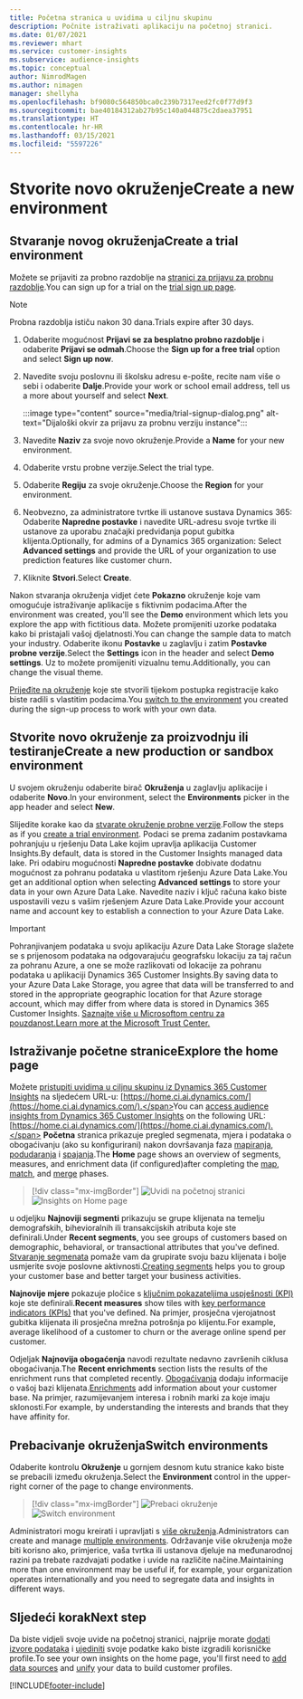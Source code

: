 ```yaml
---
title: Početna stranica u uvidima u ciljnu skupinu
description: Počnite istraživati aplikaciju na početnoj stranici.
ms.date: 01/07/2021
ms.reviewer: mhart
ms.service: customer-insights
ms.subservice: audience-insights
ms.topic: conceptual
author: NimrodMagen
ms.author: nimagen
manager: shellyha
ms.openlocfilehash: bf9080c564850bca0c239b7317eed2fc0f77d9f3
ms.sourcegitcommit: bae40184312ab27b95c140a044875c2daea37951
ms.translationtype: HT
ms.contentlocale: hr-HR
ms.lasthandoff: 03/15/2021
ms.locfileid: "5597226"
---
```

# <a name="create-a-new-environment"></a><span data-ttu-id="7c99c-103">Stvorite novo okruženje</span><span class="sxs-lookup"><span data-stu-id="7c99c-103">Create a new environment</span></span>

## <a name="create-a-trial-environment"></a><span data-ttu-id="7c99c-104">Stvaranje novog okruženja</span><span class="sxs-lookup"><span data-stu-id="7c99c-104">Create a trial environment</span></span>

<span data-ttu-id="7c99c-105">Možete se prijaviti za probno razdoblje na [stranici za prijavu za probnu razdoblje](https://dynamics.microsoft.com/get-started/free-trial/?appname=customerinsights).</span><span class="sxs-lookup"><span data-stu-id="7c99c-105">You can sign up for a trial on the [trial sign up page](https://dynamics.microsoft.com/get-started/free-trial/?appname=customerinsights).</span></span> 

> [!NOTE]
> <span data-ttu-id="7c99c-106">Probna razdoblja ističu nakon 30 dana.</span><span class="sxs-lookup"><span data-stu-id="7c99c-106">Trials expire after 30 days.</span></span>

1. <span data-ttu-id="7c99c-107">Odaberite mogućnost **Prijavi se za besplatno probno razdoblje** i odaberite **Prijavi se odmah**.</span><span class="sxs-lookup"><span data-stu-id="7c99c-107">Choose the **Sign up for a free trial** option and select **Sign up now**.</span></span>

1. <span data-ttu-id="7c99c-108">Navedite svoju poslovnu ili školsku adresu e-pošte, recite nam više o sebi i odaberite **Dalje**.</span><span class="sxs-lookup"><span data-stu-id="7c99c-108">Provide your work or school email address, tell us a more about yourself and select **Next**.</span></span>

   :::image type="content" source="media/trial-signup-dialog.png" alt-text="Dijaloški okvir za prijavu za probnu verziju instance":::

1. <span data-ttu-id="7c99c-110">Navedite **Naziv** za svoje novo okruženje.</span><span class="sxs-lookup"><span data-stu-id="7c99c-110">Provide a **Name** for your new environment.</span></span> 

1. <span data-ttu-id="7c99c-111">Odaberite vrstu probne verzije.</span><span class="sxs-lookup"><span data-stu-id="7c99c-111">Select the trial type.</span></span>

1. <span data-ttu-id="7c99c-112">Odaberite **Regiju** za svoje okruženje.</span><span class="sxs-lookup"><span data-stu-id="7c99c-112">Choose the **Region** for your environment.</span></span>

1. <span data-ttu-id="7c99c-113">Neobvezno, za administratore tvrtke ili ustanove sustava Dynamics 365: Odaberite **Napredne postavke** i navedite URL-adresu svoje tvrtke ili ustanove za uporabu značajki predviđanja poput gubitka klijenta.</span><span class="sxs-lookup"><span data-stu-id="7c99c-113">Optionally, for admins of a Dynamics 365 organization: Select **Advanced settings** and provide the URL of your organization to use prediction features like customer churn.</span></span>

1. <span data-ttu-id="7c99c-114">Kliknite **Stvori**.</span><span class="sxs-lookup"><span data-stu-id="7c99c-114">Select **Create**.</span></span> 

<span data-ttu-id="7c99c-115">Nakon stvaranja okruženja vidjet ćete **Pokazno** okruženje koje vam omogućuje istraživanje aplikacije s fiktivnim podacima.</span><span class="sxs-lookup"><span data-stu-id="7c99c-115">After the environment was created, you'll see the **Demo** environment which lets you explore the app with fictitious data.</span></span> <span data-ttu-id="7c99c-116">Možete promijeniti uzorke podataka kako bi pristajali vašoj djelatnosti.</span><span class="sxs-lookup"><span data-stu-id="7c99c-116">You can change the sample data to match your industry.</span></span> <span data-ttu-id="7c99c-117">Odaberite ikonu **Postavke** u zaglavlju i zatim **Postavke probne verzije**.</span><span class="sxs-lookup"><span data-stu-id="7c99c-117">Select the **Settings** icon in the header and select **Demo settings**.</span></span> <span data-ttu-id="7c99c-118">Uz to možete promijeniti vizualnu temu.</span><span class="sxs-lookup"><span data-stu-id="7c99c-118">Additionally, you can change the visual theme.</span></span> 

<span data-ttu-id="7c99c-119">[Prijeđite na okruženje](#switch-environments) koje ste stvorili tijekom postupka registracije kako biste radili s vlastitim podacima.</span><span class="sxs-lookup"><span data-stu-id="7c99c-119">You [switch to the environment](#switch-environments) you created during the sign-up process to work with your own data.</span></span>

## <a name="create-a-new-production-or-sandbox-environment"></a><span data-ttu-id="7c99c-120">Stvorite novo okruženje za proizvodnju ili testiranje</span><span class="sxs-lookup"><span data-stu-id="7c99c-120">Create a new production or sandbox environment</span></span>

<span data-ttu-id="7c99c-121">U svojem okruženju odaberite birač **Okruženja** u zaglavlju aplikacije i odaberite **Novo**.</span><span class="sxs-lookup"><span data-stu-id="7c99c-121">In your environment, select the **Environments** picker in the app header and select **New**.</span></span>

<span data-ttu-id="7c99c-122">Slijedite korake kao da [stvarate okruženje probne verzije](#create-a-trial-environment).</span><span class="sxs-lookup"><span data-stu-id="7c99c-122">Follow the steps as if you [create a trial environment](#create-a-trial-environment).</span></span> <span data-ttu-id="7c99c-123">Podaci se prema zadanim postavkama pohranjuju u rješenju Data Lake kojim upravlja aplikacija Customer Insights.</span><span class="sxs-lookup"><span data-stu-id="7c99c-123">By default, data is stored in the Customer Insights managed data lake.</span></span> <span data-ttu-id="7c99c-124">Pri odabiru mogućnosti **Napredne postavke** dobivate dodatnu mogućnost za pohranu podataka u vlastitom rješenju Azure Data Lake.</span><span class="sxs-lookup"><span data-stu-id="7c99c-124">You get an additional option when selecting **Advanced settings** to store your data in your own Azure Data Lake.</span></span> <span data-ttu-id="7c99c-125">Navedite naziv i ključ računa kako biste uspostavili vezu s vašim rješenjem Azure Data Lake.</span><span class="sxs-lookup"><span data-stu-id="7c99c-125">Provide your account name and account key to establish a connection to your Azure Data Lake.</span></span> 

> [!IMPORTANT]
> <span data-ttu-id="7c99c-126">Pohranjivanjem podataka u svoju aplikaciju Azure Data Lake Storage slažete se s prijenosom podataka na odgovarajuću geografsku lokaciju za taj račun za pohranu Azure, a one se može razlikovati od lokacije za pohranu podataka u aplikaciji Dynamics 365 Customer Insights.</span><span class="sxs-lookup"><span data-stu-id="7c99c-126">By saving data to your Azure Data Lake Storage, you agree that data will be transferred to and stored in the appropriate geographic location for that Azure storage account, which may differ from where data is stored in Dynamics 365 Customer Insights.</span></span> [<span data-ttu-id="7c99c-127">Saznajte više u Microsoftom centru za pouzdanost.</span><span class="sxs-lookup"><span data-stu-id="7c99c-127">Learn more at the Microsoft Trust Center.</span></span>](https://www.microsoft.com/trust-center)

## <a name="explore-the-home-page"></a><span data-ttu-id="7c99c-128">Istraživanje početne stranice</span><span class="sxs-lookup"><span data-stu-id="7c99c-128">Explore the home page</span></span>

<span data-ttu-id="7c99c-129">Možete [pristupiti uvidima u ciljnu skupinu iz Dynamics 365 Customer Insights](https://home.ci.ai.dynamics.com/) na sljedećem URL-u: [https://home.ci.ai.dynamics.com/](https://home.ci.ai.dynamics.com/).</span><span class="sxs-lookup"><span data-stu-id="7c99c-129">You can [access audience insights from Dynamics 365 Customer Insights](https://home.ci.ai.dynamics.com/) on the following URL: [https://home.ci.ai.dynamics.com/](https://home.ci.ai.dynamics.com/).</span></span>
<span data-ttu-id="7c99c-130">**Početna** stranica prikazuje pregled segmenata, mjera i podataka o obogaćivanju (ako su konfigurirani) nakon dovršavanja faza [mapiranja](map-entities.md), [podudaranja](match-entities.md) i [spajanja](merge-entities.md).</span><span class="sxs-lookup"><span data-stu-id="7c99c-130">The **Home** page shows an overview of segments, measures, and enrichment data (if configured)after completing the [map](map-entities.md), [match](match-entities.md), and [merge](merge-entities.md) phases.</span></span>

> [!div class="mx-imgBorder"] 
> <span data-ttu-id="7c99c-131">![Uvidi na početnoj stranici](media/home-page-insights.png "Uvidi na početnoj stranici")</span><span class="sxs-lookup"><span data-stu-id="7c99c-131">![Insights on Home page](media/home-page-insights.png "Insights on Home page")</span></span>

<span data-ttu-id="7c99c-132">u odjeljku **Najnoviji segmenti** prikazuju se grupe klijenata na temelju demografskih, bihevioralnih ili transakcijskih atributa koje ste definirali.</span><span class="sxs-lookup"><span data-stu-id="7c99c-132">Under **Recent segments**, you see groups of customers based on demographic, behavioral, or transactional attributes that you've defined.</span></span> <span data-ttu-id="7c99c-133">[Stvaranje segmenata](segments.md) pomaže vam da grupirate svoju bazu klijenata i bolje usmjerite svoje poslovne aktivnosti.</span><span class="sxs-lookup"><span data-stu-id="7c99c-133">[Creating segments](segments.md) helps you to group your customer base and better target your business activities.</span></span>

<span data-ttu-id="7c99c-134">**Najnovije mjere** pokazuje pločice s [ključnim pokazateljima uspješnosti (KPI)](measures.md) koje ste definirali.</span><span class="sxs-lookup"><span data-stu-id="7c99c-134">**Recent measures** show tiles with [key performance indicators (KPIs)](measures.md) that you've defined.</span></span> <span data-ttu-id="7c99c-135">Na primjer, prosječna vjerojatnost gubitka klijenata ili prosječna mrežna potrošnja po klijentu.</span><span class="sxs-lookup"><span data-stu-id="7c99c-135">For example, average likelihood of a customer to churn or the average online spend per customer.</span></span>

<span data-ttu-id="7c99c-136">Odjeljak **Najnovija obogaćenja** navodi rezultate nedavno završenih ciklusa obogaćivanja.</span><span class="sxs-lookup"><span data-stu-id="7c99c-136">The **Recent enrichments** section lists the results of the enrichment runs that completed recently.</span></span> <span data-ttu-id="7c99c-137">[Obogaćivanja](enrichment-hub.md) dodaju informacije o vašoj bazi klijenata.</span><span class="sxs-lookup"><span data-stu-id="7c99c-137">[Enrichments](enrichment-hub.md) add information about your customer base.</span></span> <span data-ttu-id="7c99c-138">Na primjer, razumijevanjem interesa i robnih marki za koje imaju sklonosti.</span><span class="sxs-lookup"><span data-stu-id="7c99c-138">For example, by understanding the interests and brands that they have affinity for.</span></span>

## <a name="switch-environments"></a><span data-ttu-id="7c99c-139">Prebacivanje okruženja</span><span class="sxs-lookup"><span data-stu-id="7c99c-139">Switch environments</span></span>

<span data-ttu-id="7c99c-140">Odaberite kontrolu **Okruženje** u gornjem desnom kutu stranice kako biste se prebacili između okruženja.</span><span class="sxs-lookup"><span data-stu-id="7c99c-140">Select the **Environment** control in the upper-right corner of the page to change environments.</span></span>

> [!div class="mx-imgBorder"] 
> <span data-ttu-id="7c99c-141">![Prebaci okruženje](media/home-page-environment-switcher.png "Prebaci okruženje")</span><span class="sxs-lookup"><span data-stu-id="7c99c-141">![Switch environment](media/home-page-environment-switcher.png "Switch environment")</span></span>

<span data-ttu-id="7c99c-142">Administratori mogu kreirati i upravljati s [više okruženja](manage-environments.md).</span><span class="sxs-lookup"><span data-stu-id="7c99c-142">Administrators can create and manage [multiple environments](manage-environments.md).</span></span> <span data-ttu-id="7c99c-143">Održavanje više okruženja može biti korisno ako, primjerice, vaša tvrtka ili ustanova djeluje na međunarodnoj razini pa trebate razdvajati podatke i uvide na različite načine.</span><span class="sxs-lookup"><span data-stu-id="7c99c-143">Maintaining more than one environment may be useful if, for example, your organization operates internationally and you need to segregate data and insights in different ways.</span></span>

## <a name="next-step"></a><span data-ttu-id="7c99c-144">Sljedeći korak</span><span class="sxs-lookup"><span data-stu-id="7c99c-144">Next step</span></span>

<span data-ttu-id="7c99c-145">Da biste vidjeli svoje uvide na početnoj stranici, najprije morate [dodati izvore podataka](data-sources.md) i [ujediniti](data-unification.md) svoje podatke kako biste izgradili korisničke profile.</span><span class="sxs-lookup"><span data-stu-id="7c99c-145">To see your own insights on the home page, you'll first need to [add data sources](data-sources.md) and [unify](data-unification.md) your data to build customer profiles.</span></span>


[!INCLUDE[footer-include](../includes/footer-banner.md)]